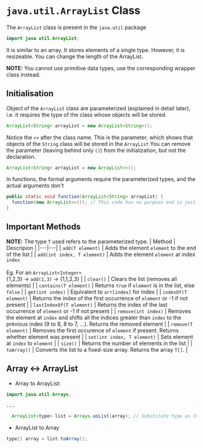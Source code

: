 # `java.util.ArrayList` Class
The `ArrayList` class is present in the `java.util` package
```java
import java.util.ArrayList;
```

It is similar to an array. It stores elements of a single type.
However, it is resizeable. You can change the length of the ArrayList.

**NOTE:** You cannot use primitive data types, use the corresponding wrapper class instead.

## Initialisation
Object of the `ArrayList` class are parameterized (explained in detail later), i.e. it requires the type of the class whose objects will be stored.
```java
ArrayList<String> arrayList = new ArrayList<String>(); 
```

Notice the `<>` after the class name. This is the parameter, which shows that objects of the `String` class will be stored in the `ArrayList`
You can remove the parameter (leaving behind only `()`) from the initialization, but not the declaration.

```java
ArrayList<String> arrayList = new ArrayList<>(); 
```

In functions, the formal arguments require the parameterized types, and the actual arguments don't
```java
public static void function(ArrayList<String> arrayList) {
  function(new ArrayList<>()); // This code has no purpose and is just an example
}
```

## Important Methods
**NOTE:** The type `T` used refers to the parameterized type.
| Method | Descripion |
|---|---|
| `add(T element)` | Adds the element `element` to the end of the list |
| `add(int index, T element)` | Adds the element `element` at index `index` <br><br> Eg. For an `ArrayList<Integer>` <br> {1,2,3} -> `add(1,3)` -> {1,1,2,3} |
| `clear()` | Clears the list (removes all elements) |
| `contains(T element)` | Returns `true` if `element` is in the list, else `false` |
| `get(int index)` | Equivalent to `arr[index]` for index |
| `indexOf(T element)` | Returns the index of the first occurrence of `element` or -1 if not present |
| `lastIndexOf(T element)` | Returns the index of the last occurrence of `element` or -1 if not present |
| `remove(int index)` | Removes the element at `index` and shifts all the indices greater than `index` to the previous index (9 to 8, 8 to 7, ...). Returns the removed element |
| `remove(T element)` | Removes the first occurence of `element` if present. Returns whether element was present |
| `set(int index, T element)` | Sets element at `index` to `element` |
| `size()` | Returns the number of elements in the list |
| `toArray()` | Converts the list to a fixed-size array. Returns the array `T[]`. |

## Array <-> ArrayList
 - Array to ArrayList: 
```java
import java.util.Arrays;

...

  ArrayList<type> list = Arrays.asList(array); // Substitute type as the type of the array
```

- ArrayList to Array

```java
type[] array = list.toArray();
```
